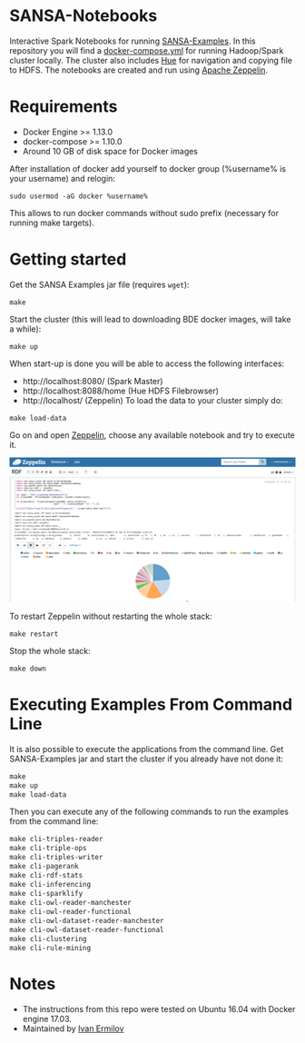 # SANSA-Notebooks
Interactive Spark Notebooks for running [SANSA-Examples](https://github.com/SANSA-Stack/SANSA-Examples).
In this repository you will find a [docker-compose.yml](./docker-compose.yml) for running Hadoop/Spark cluster locally.
The cluster also includes [Hue](http://gethue.com/) for navigation and copying file to HDFS.
The notebooks are created and run using [Apache Zeppelin](https://zeppelin.apache.org/).

# Requirements
* Docker Engine >= 1.13.0
* docker-compose >= 1.10.0
* Around 10 GB of disk space for Docker images

After installation of docker add yourself to docker group (%username% is your username) and relogin:
```
sudo usermod -aG docker %username%
```
This allows to run docker commands without sudo prefix (necessary for running make targets).

# Getting started
Get the SANSA Examples jar file (requires ```wget```):
```
make
```
Start the cluster (this will lead to downloading BDE docker images, will take a while):
```
make up
```
When start-up is done you will be able to access the following interfaces:
* http://localhost:8080/ (Spark Master)
* http://localhost:8088/home (Hue HDFS Filebrowser)
* http://localhost/ (Zeppelin)
To load the data to your cluster simply do:
```
make load-data
```
Go on and open [Zeppelin](http://localhost), choose any available notebook and try to execute it.

![Apache Zeppelin RDF](./docs/images/Zeppelin_RDF_Screenshot.png "Apache Zeppelin Running RDF Examples")

To restart Zeppelin without restarting the whole stack:
```
make restart
```
Stop the whole stack:
```
make down
```
# Executing Examples From Command Line
It is also possible to execute the applications from the command line. Get SANSA-Examples jar and start the cluster if you already have not done it:
```
make
make up
make load-data
```
Then you can execute any of the following commands to run the examples from the command line:
```
make cli-triples-reader
make cli-triple-ops
make cli-triples-writer
make cli-pagerank
make cli-rdf-stats
make cli-inferencing
make cli-sparklify
make cli-owl-reader-manchester
make cli-owl-reader-functional
make cli-owl-dataset-reader-manchester
make cli-owl-dataset-reader-functional
make cli-clustering
make cli-rule-mining
```

# Notes
* The instructions from this repo were tested on Ubuntu 16.04 with Docker engine 17.03.
* Maintained by [Ivan Ermilov](https://github.com/earthquakesan/)
